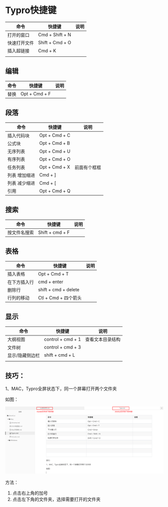 # Typro快捷键

| 命令         | 快捷键          | 说明 |
| ------------ | --------------- | ---- |
| 打开的窗口   | Cmd + Shift + N |      |
| 快速打开文件 | Shift + Cmd + O |      |
| 插入超链接   | Cmd + K         |      |
|              |                 |      |

## 编辑

| 命令 | 快捷键        | 说明 |
| ---- | ------------- | ---- |
| 替换 | Opt + Cmd + F |      |

## 段落

| 命令          | 快捷键        | 说明         |
| ------------- | ------------- | ------------ |
| 插入代码块    | Opt + Cmd + C |              |
| 公式块        | Opt + Cmd + B |              |
| 无序列表      | Opt + Cmd + U |              |
| 有序列表      | Opt + Cmd + O |              |
| 任务列表      | Opt + Cmd + X | 前面有个框框 |
| 列表 增加缩进 | Cmd + ]       |              |
| 列表 减少缩进 | Cmd + [       |              |
| 引用          | Opt + Cmd + Q |              |



## 搜索

| 命令         | 快捷键          | 说明 |
| ------------ | --------------- | ---- |
| 按文件名搜索 | Shift + cmd + F |      |

## 表格

| 命令         | 快捷键               | 说明 |
| ------------ | -------------------- | ---- |
| 插入表格     | Opt + Cmd + T        |      |
| 在下方插入行 | cmd + enter          |      |
| 删除行       | shift + cmd + delete |      |
| 行列的移动   | Ctl + Cmd + 四个箭头 |      |

## 显示

| 命令            | 快捷键            | 说明             |
| --------------- | ----------------- | ---------------- |
| 大纲视图        | control + cmd + 1 | 查看文本目录结构 |
| 文件树          | control + cmd + 3 |                  |
| 显示/隐藏侧边栏 | shift + cmd + L   |                  |
|                 |                   |                  |

## 技巧：

1、MAC，Typro全屏状态下，同一个屏幕打开两个文件夹

如图：

![image-20220123092209062](Imag/image-20220123092209062.png)

方法：

1. 点击右上角的加号
2. 点击左下角的文件夹，选择需要打开的文件夹


